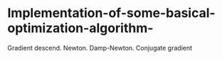 # Implementation-of-some-basical-optimization-algorithm-
Gradient descend. Newton. Damp-Newton. Conjugate gradient

